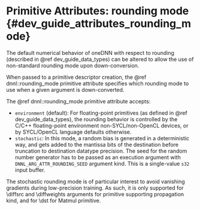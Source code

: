 Primitive Attributes: rounding mode {#dev_guide_attributes_rounding_mode}
===================================================================

The default numerical behavior of oneDNN with respect to rounding
(described in @ref dev_guide_data_types) can be altered to allow the
use of non-standard rounding mode upon down-conversion.

When passed to a primitive descriptor creation, the @ref
dnnl::rounding_mode primitive attribute specifies which rounding mode
to use when a given argument is down-converted.

The @ref dnnl::rounding_mode primitive attribute accepts:
- `environment` (default): For floating-point primitives (as defined
  in @ref dev_guide_data_types), the rounding behavior is controlled
  by the C/C++ floating-point environment non-SYCL/non-OpenCL devices,
  or by SYCL/OpenCL language defaults otherwise.
- `stochastic`: In this mode, a random bias is generated in a
  deterministic way, and gets added to the mantissa bits of the
  destination before truncation to destination datatype precision.
  The seed for the random number generator has to be passed as an
  execution argument with `DNNL_ARG_ATTR_ROUNDING_SEED` argument
  kind. This is a single-value `s32` input buffer.

The stochastic rounding mode is of particular interest to avoid
vanishing gradients during low-precision training.  As such, it is
only supported for \diffsrc and \diffweights arguments for
primitive supporting propagation kind, and for \dst for Matmul
primitive.

